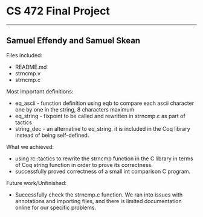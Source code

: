 # CS 472 Final Project
--------------------------------------------------------------------------------------
## Samuel Effendy and Samuel Skean

Files included:
- README.md
- strncmp.v
- strncmp.c


Most important definitions:
- eq_ascii - function definition using eqb to compare each ascii character one by one in the string, 8 characters maximum
- eq_string - fixpoint to be called and rewritten in strncmp.c as part of tactics
- string_dec - an alternative to eq_string. it is included in the Coq library instead 
of being self-defined.

What we achieved:
- using rc::tactics to rewrite the strncmp function in the C library in terms of Coq 
string function in order to prove its correctness.
- successfully proved correctness of a small int comparison C program.

Future work/Unfinished:
- Successfully check the strncmp.c function. We ran into issues with annotations and
importing files, and there is limited documentation online for our specific problems.
